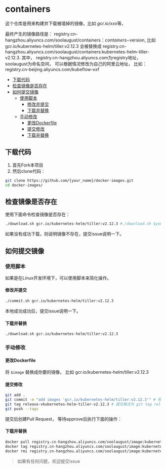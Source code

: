 # containers

这个仓库是用来构建并下载被墙掉的镜像，比如 *gcr.io/xxx*等，

最终产生的镜像路径是： registry.cn-hangzhou.aliyuncs.com/soolaugust/containers：$containers-$version, 比如 gcr.io/kubernetes-helm/tiller:v2.12.3 会被替换成 registry.cn-hangzhou.aliyuncs.com/soolaugust/containers:kubernetes-helm-tiller-v2.12.3. 其中， registry.cn-hangzhou.aliyuncs.com为registry地址， soolaugust为命名空间， 可以根据情况修改为自己的阿里云地址， 比如：registry.cn-beijing.aliyuncs.com/kubeflow-xxf

* [下载代码](#download)
* [检查镜像是否存在](#check)
* [如何提交镜像](#title)
	* [使用脚本](#shell)
		* [修改并提交](#shell-submit)
		* [下载并替换](#shell-download)
	* [手动修改](#manual)
		* [更改Dockerfile](#manual-Dockerfile)
		* [提交修改](#manual-submit)
		* [下载并替换](#manual-download)

## <a name='download'></a>下载代码

1. 首先Fork本项目
2. 然后clone代码： 
```bash
git clone https://github.com/{your_name}/docker-images.git
cd docker-images/
````

## <a name='check'></a>检查镜像是否存在

使用下面命令检查镜像是否存在：

```bash
./download.sh gcr.io/kubernetes-helm/tiller:v2.12.3 #./download.sh $your_image
```

如果没有成功下载，则说明镜像不存在，提交issue说明一下。

##  <a name='title'></a>如何提交镜像

###  <a name='shell'></a>使用脚本

如果是在Linux开发环境下，可以使用脚本来简化操作。

####  <a name='shell-submit'></a>修改并提交

```bash
./commit.sh gcr.io/kubernetes-helm/tiller:v2.12.3
```

本地成功成功后，提交issue说明一下。

####  <a name='shell-download'></a>下载并替换

```bash
./download.sh gcr.io/kubernetes-helm/tiller:v2.12.3
```

###  <a name='manual'></a>手动修改

####  <a name='manual-Dockerfile'></a>更改Dockerfile

将 `$image` 替换成你要的镜像， 比如 gcr.io/kubernetes-helm/tiller:v2.12.3

####  <a name='manual-submit'></a>提交修改

```bash
git add .
git commit -m "add images 'gcr.io/kubernetes-helm/tiller:v2.12.3'" # 修改信息格式为 add images $your_images
git tag release-vkubernetes-helm-tiller-v2.12.3 # 提交格式为 git tag release-v$your_image中 ‘/, :’替换成‘-’
git push --tags
```

提交后创建Pull Request， 等待approve后执行下面的操作：

####  <a name='manual-download'></a>下载并替换

```bash
docker pull registry.cn-hangzhou.aliyuncs.com/soolaugust/image:kubernetes-helm-tiller-v2.12.3
docker tag registry.cn-hangzhou.aliyuncs.com/soolaugust/image:kubernetes-helm-tiller-v2.12.3 gcr.io/kubernetes-helm/tiller:v2.12.3
docker rmi registry.cn-hangzhou.aliyuncs.com/soolaugust/image:kubernetes-helm-tiller-v2.12.3
```

> 如果有任何问题，欢迎提交issue
